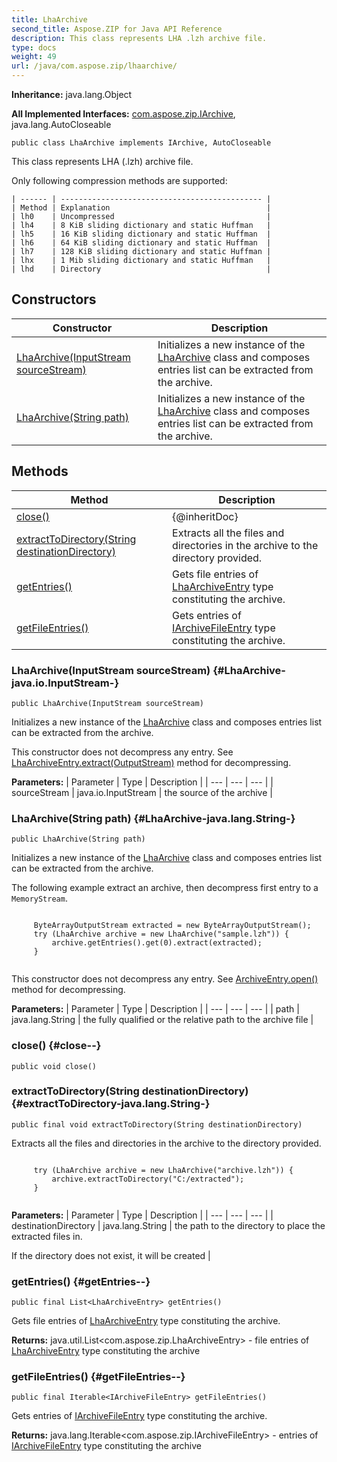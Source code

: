 ```yaml
---
title: LhaArchive
second_title: Aspose.ZIP for Java API Reference
description: This class represents LHA .lzh archive file.
type: docs
weight: 49
url: /java/com.aspose.zip/lhaarchive/
---
```


**Inheritance:**
java.lang.Object

**All Implemented Interfaces:**
[com.aspose.zip.IArchive](../../com.aspose.zip/iarchive), java.lang.AutoCloseable
```
public class LhaArchive implements IArchive, AutoCloseable
```

This class represents LHA (.lzh) archive file.

Only following compression methods are supported:

    | ------ | --------------------------------------------- |
    | Method | Explanation                                   |
    | lh0    | Uncompressed                                  |
    | lh4    | 8 KiB sliding dictionary and static Huffman   |
    | lh5    | 16 KiB sliding dictionary and static Huffman  |
    | lh6    | 64 KiB sliding dictionary and static Huffman  |
    | lh7    | 128 KiB sliding dictionary and static Huffman |
    | lhx    | 1 Mib sliding dictionary and static Huffman   |
    | lhd    | Directory                                     |
## Constructors

| Constructor | Description |
| --- | --- |
| [LhaArchive(InputStream sourceStream)](#LhaArchive-java.io.InputStream-) | Initializes a new instance of the [LhaArchive](../../com.aspose.zip/lhaarchive) class and composes entries list can be extracted from the archive. |
| [LhaArchive(String path)](#LhaArchive-java.lang.String-) | Initializes a new instance of the [LhaArchive](../../com.aspose.zip/lhaarchive) class and composes entries list can be extracted from the archive. |
## Methods

| Method | Description |
| --- | --- |
| [close()](#close--) | \{@inheritDoc\} |
| [extractToDirectory(String destinationDirectory)](#extractToDirectory-java.lang.String-) | Extracts all the files and directories in the archive to the directory provided. |
| [getEntries()](#getEntries--) | Gets file entries of [LhaArchiveEntry](../../com.aspose.zip/lhaarchiveentry) type constituting the archive. |
| [getFileEntries()](#getFileEntries--) | Gets entries of [IArchiveFileEntry](../../com.aspose.zip/iarchivefileentry) type constituting the archive. |
### LhaArchive(InputStream sourceStream) {#LhaArchive-java.io.InputStream-}
```
public LhaArchive(InputStream sourceStream)
```


Initializes a new instance of the [LhaArchive](../../com.aspose.zip/lhaarchive) class and composes entries list can be extracted from the archive.

This constructor does not decompress any entry. See [LhaArchiveEntry.extract(OutputStream)](../../com.aspose.zip/lhaarchiveentry\#extract-OutputStream-) method for decompressing.

**Parameters:**
| Parameter | Type | Description |
| --- | --- | --- |
| sourceStream | java.io.InputStream | the source of the archive |

### LhaArchive(String path) {#LhaArchive-java.lang.String-}
```
public LhaArchive(String path)
```


Initializes a new instance of the [LhaArchive](../../com.aspose.zip/lhaarchive) class and composes entries list can be extracted from the archive.

The following example extract an archive, then decompress first entry to a `MemoryStream`.

```

     ByteArrayOutputStream extracted = new ByteArrayOutputStream();
     try (LhaArchive archive = new LhaArchive("sample.lzh")) {
         archive.getEntries().get(0).extract(extracted);
     }
 
```

This constructor does not decompress any entry. See [ArchiveEntry.open()](../../com.aspose.zip/archiveentry\#open--) method for decompressing.

**Parameters:**
| Parameter | Type | Description |
| --- | --- | --- |
| path | java.lang.String | the fully qualified or the relative path to the archive file |

### close() {#close--}
```
public void close()
```




### extractToDirectory(String destinationDirectory) {#extractToDirectory-java.lang.String-}
```
public final void extractToDirectory(String destinationDirectory)
```


Extracts all the files and directories in the archive to the directory provided.

```

     try (LhaArchive archive = new LhaArchive("archive.lzh")) {
         archive.extractToDirectory("C:/extracted");
     }
 
```



**Parameters:**
| Parameter | Type | Description |
| --- | --- | --- |
| destinationDirectory | java.lang.String | the path to the directory to place the extracted files in.

If the directory does not exist, it will be created |

### getEntries() {#getEntries--}
```
public final List<LhaArchiveEntry> getEntries()
```


Gets file entries of [LhaArchiveEntry](../../com.aspose.zip/lhaarchiveentry) type constituting the archive.

**Returns:**
java.util.List&lt;com.aspose.zip.LhaArchiveEntry&gt; - file entries of [LhaArchiveEntry](../../com.aspose.zip/lhaarchiveentry) type constituting the archive
### getFileEntries() {#getFileEntries--}
```
public final Iterable<IArchiveFileEntry> getFileEntries()
```


Gets entries of [IArchiveFileEntry](../../com.aspose.zip/iarchivefileentry) type constituting the archive.

**Returns:**
java.lang.Iterable&lt;com.aspose.zip.IArchiveFileEntry&gt; - entries of [IArchiveFileEntry](../../com.aspose.zip/iarchivefileentry) type constituting the archive
